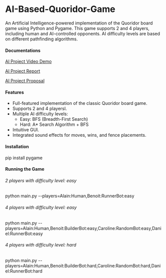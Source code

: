 # AI-Based-Quoridor-Game
An Artificial Intelligence-powered implementation of the Quoridor board game using Python and Pygame. This game supports 2 and 4 players, including human and AI-controlled opponents. AI difficulty levels are based on different pathfinding algorithms.

#### Documentations
[AI Project Video Demo](https://drive.google.com/file/d/1B1LBEiAZ91TOKkLZ95AXbCFne00hOj7C/view?usp=sharing)

[AI Project Report](https://drive.google.com/file/d/11TrHb0IiT9lvZiljO_qsrVVA4rb9jZ55/view?usp=sharing)

[AI Project Proposal](https://docs.google.com/document/d/1ndKIAqqc6xcQI3ykf3WHAUshuvmWsvdP/edit?usp=sharing&ouid=108623326638263762592&rtpof=true&sd=true)

#### Features
- Full-featured implementation of the classic Quoridor board game.
- Supports 2 and 4 playersI.
- Multiple AI difficulty levels:
  - Easy: BFS (Breadth-First Search)
  - Hard: A* Search Algorithm + BFS
- Intuitive GUI.
- Integrated sound effects for moves, wins, and fence placements.

#### Installation
pip install pygame

#### Running the Game
###### 2 players with difficulty level: easy
python main.py --players=Alain:Human,Benoit:RunnerBot:easy   
###### 4 players with difficulty level: easy
python main.py --players=Alain:Human,Benoit:BuilderBot:easy,Caroline:RandomBot:easy,Daniel:RunnerBot:easy
###### 4 players with difficulty level: hard
python main.py --players=Alain:Human,Benoit:BuilderBot:hard,Caroline:RandomBot:hard,Daniel:RunnerBot:hard
